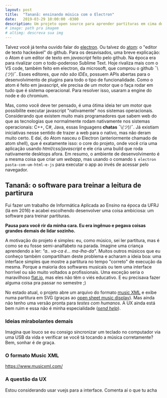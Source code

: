 ```yaml
---
layout: post
title:  "Tananã: ensinando música com o Electron"
date:   2019-03-29 10:00:00 -0300
description: Um projeto open source para aprender partituras em cima do electron, uma ferramenta javascript usada por Spotify, Discord, Slack, Skype e outros para criar apps que rodem em windows/gnu-linux/mac.
# image: path pra imagem
# altimg: descreva sua img
---
```


Talvez você já tenha ouvido falar do [electron](https://electronjs.org/). Ou talvez do [atom](https://atom.io/): o "editor de texto hackeável" do github. Para os desavisados, uma breve explicação: o Atom é um editor de texto em *javascript* feito pelo github. Na época era para rivalizar com o todo-poderoso Sublime Text. Hoje rivaliza mais com o VS code, também feito em electron, da microsoft, que comprou o github ¯\\_(ツ)_/¯. Esses editores, *que não são IDEs*, possuem APIs abertas para o desenvolvimento de plugins para todo o tipo de funcionalidade. Como o atom é feito em javascript, ele precisa de um motor que o faça rodar em tudo que é sistema operacional. Para resolver isso, usaram a engine do node e do chromium.

Mas, como você deve ter pensado, é uma ótima ideia ter um motor que possibilite executar javascript "nativamente" nos sistemas operacionais. Considerando que existem muito mais programadores que sabem web do que as tecnologias que normalmente rodam nativamente nos sistemas operacionais: C++, C#, Java, essas linguagens **chatas** ¯\\_(ツ)_/¯. Já existiam iniciativas nesse sentido de trazer a web para o nativo, mas não deram muito certo. E daí, do Atom nasceu o Electron (anteriormente chamado de atom shell), que é exatamente isso: o core do projeto, onde você cria uma aplicação usando *html/css/javascript* e ele cria uma build que roda nativamente desktops afora. Em resumo, o ambiente de desenvolvimento é a mesma coisa que criar um *webapp*, mas usando o comando `$ electron pasta-com-um-html-e-js` para executar o app ao invés de acessar pelo navegador.


## Tananã: o software para treinar a leitura de partirura
Fui fazer um trabalho de Informática Aplicada ao Ensino na época da UFRJ (lá em 2016) e acabei escolhendo desenvolver uma coisa ambiciosa: um software para treinar partituras.

**Pausa para você rir da minha cara. Eu era ingênuo e pegava coisas grandes demais de lidar sozinho.**

A motivação do projeto é simples: eu, como músico, sei ler partitura, mas é como se eu fosse semi-analfabeto na parada. Imagine uma criança aprendendo a ler: *"a.. va-ca é… ma-lha-da"*. Muitos outros músicos que eu conheço também compartilham deste problema e acharam a ideia boa: uma interface simples que mostre a partitura no tempo "correto" de execução da mesma. Porque a maioria dos softwares musicais ou tem uma interface horrível ou são muito voltados a profissionais. Uma exceção seria o maravilhoso [flat.io](https://flat.io/), mas eles não têm o viés educativo. E eu precisava fazer alguma coisa pra passar no semestre ;)

No estado atual, o projeto abre um arquivo do formato [music XML](#o-formato-music-xml) e exibe numa partitura em SVG (graças ao [open sheet music display](https://opensheetmusicdisplay.org/)). Mas ainda não tenho uma versão pronta para *testes com humanos*. A UX ainda está bem ruim e essa não é minha especialidade (*[send help](https://github.com/tananamusic/tanana/fork)*).

### Ideias mirabolantes demais

Imagina que louco se eu consigo sincronizar um teclado no computador via uma USB da vida e verificar se você tá tocando a música corretamente? Bem, sonhar é de graça.

### O formato Music XML
https://www.musicxml.com/

### A questão da UX
Estou considerando usar vuejs para a interface. Comenta aí o que tu acha
